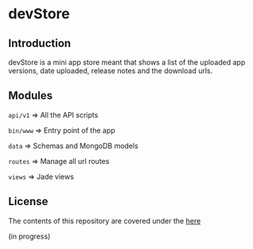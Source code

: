 # devStore

## Introduction
devStore is a mini app store meant that shows a list of the uploaded app versions, date uploaded, release notes and the download urls.

## Modules
`api/v1` => All the API scripts

`bin/www` => Entry point of the app

`data` => Schemas and MongoDB models

`routes` => Manage all url routes

`views` => Jade views

## License
The contents of this repository are covered under the [here](https://github.com/biodunalfet/devStore/blob/master/LICENSE)

(in progress)